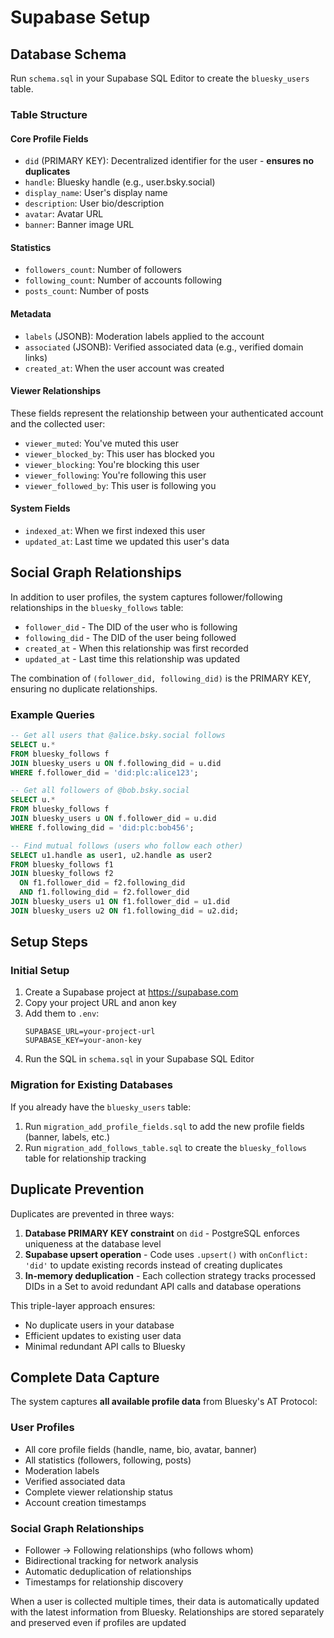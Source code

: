 # Supabase Setup

## Database Schema

Run `schema.sql` in your Supabase SQL Editor to create the `bluesky_users` table.

### Table Structure

#### Core Profile Fields
- `did` (PRIMARY KEY): Decentralized identifier for the user - **ensures no duplicates**
- `handle`: Bluesky handle (e.g., user.bsky.social)
- `display_name`: User's display name
- `description`: User bio/description
- `avatar`: Avatar URL
- `banner`: Banner image URL

#### Statistics
- `followers_count`: Number of followers
- `following_count`: Number of accounts following
- `posts_count`: Number of posts

#### Metadata
- `labels` (JSONB): Moderation labels applied to the account
- `associated` (JSONB): Verified associated data (e.g., verified domain links)
- `created_at`: When the user account was created

#### Viewer Relationships
These fields represent the relationship between your authenticated account and the collected user:
- `viewer_muted`: You've muted this user
- `viewer_blocked_by`: This user has blocked you
- `viewer_blocking`: You're blocking this user
- `viewer_following`: You're following this user
- `viewer_followed_by`: This user is following you

#### System Fields
- `indexed_at`: When we first indexed this user
- `updated_at`: Last time we updated this user's data

## Social Graph Relationships

In addition to user profiles, the system captures follower/following relationships in the `bluesky_follows` table:

- `follower_did` - The DID of the user who is following
- `following_did` - The DID of the user being followed
- `created_at` - When this relationship was first recorded
- `updated_at` - Last time this relationship was updated

The combination of `(follower_did, following_did)` is the PRIMARY KEY, ensuring no duplicate relationships.

### Example Queries

```sql
-- Get all users that @alice.bsky.social follows
SELECT u.* 
FROM bluesky_follows f
JOIN bluesky_users u ON f.following_did = u.did
WHERE f.follower_did = 'did:plc:alice123';

-- Get all followers of @bob.bsky.social
SELECT u.*
FROM bluesky_follows f
JOIN bluesky_users u ON f.follower_did = u.did
WHERE f.following_did = 'did:plc:bob456';

-- Find mutual follows (users who follow each other)
SELECT u1.handle as user1, u2.handle as user2
FROM bluesky_follows f1
JOIN bluesky_follows f2 
  ON f1.follower_did = f2.following_did 
  AND f1.following_did = f2.follower_did
JOIN bluesky_users u1 ON f1.follower_did = u1.did
JOIN bluesky_users u2 ON f1.following_did = u2.did;
```

## Setup Steps

### Initial Setup

1. Create a Supabase project at https://supabase.com
2. Copy your project URL and anon key
3. Add them to `.env`:
   ```
   SUPABASE_URL=your-project-url
   SUPABASE_KEY=your-anon-key
   ```
4. Run the SQL in `schema.sql` in your Supabase SQL Editor

### Migration for Existing Databases

If you already have the `bluesky_users` table:

1. Run `migration_add_profile_fields.sql` to add the new profile fields (banner, labels, etc.)
2. Run `migration_add_follows_table.sql` to create the `bluesky_follows` table for relationship tracking

## Duplicate Prevention

Duplicates are prevented in three ways:

1. **Database PRIMARY KEY constraint** on `did` - PostgreSQL enforces uniqueness at the database level
2. **Supabase upsert operation** - Code uses `.upsert()` with `onConflict: 'did'` to update existing records instead of creating duplicates
3. **In-memory deduplication** - Each collection strategy tracks processed DIDs in a Set to avoid redundant API calls and database operations

This triple-layer approach ensures:
- No duplicate users in your database
- Efficient updates to existing user data
- Minimal redundant API calls to Bluesky

## Complete Data Capture

The system captures **all available profile data** from Bluesky's AT Protocol:

### User Profiles
- All core profile fields (handle, name, bio, avatar, banner)
- All statistics (followers, following, posts)
- Moderation labels
- Verified associated data
- Complete viewer relationship status
- Account creation timestamps

### Social Graph Relationships
- Follower → Following relationships (who follows whom)
- Bidirectional tracking for network analysis
- Automatic deduplication of relationships
- Timestamps for relationship discovery

When a user is collected multiple times, their data is automatically updated with the latest information from Bluesky. Relationships are stored separately and preserved even if profiles are updated
